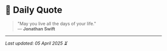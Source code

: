 # 📜 Daily Quote

> "May you live all the days of your life."  
> — **Jonathan Swift**

---

_Last updated: 05 April 2025 ⏳_
